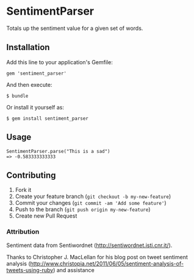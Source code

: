 # SentimentParser

Totals up the sentiment value for a given set of words.

## Installation

Add this line to your application's Gemfile:

    gem 'sentiment_parser'

And then execute:

    $ bundle

Or install it yourself as:

    $ gem install sentiment_parser

## Usage

    SentimentParser.parse("This is a sad")
    => -0.583333333333

## Contributing

1. Fork it
2. Create your feature branch (`git checkout -b my-new-feature`)
3. Commit your changes (`git commit -am 'Add some feature'`)
4. Push to the branch (`git push origin my-new-feature`)
5. Create new Pull Request


### Attribution
Sentiment data from Sentiwordnet (http://sentiwordnet.isti.cnr.it/).

Thanks to Christopher J. MacLellan for his blog post on tweet sentiment analysis (http://www.christopia.net/2011/06/05/sentiment-analysis-of-tweets-using-ruby) and assistance
